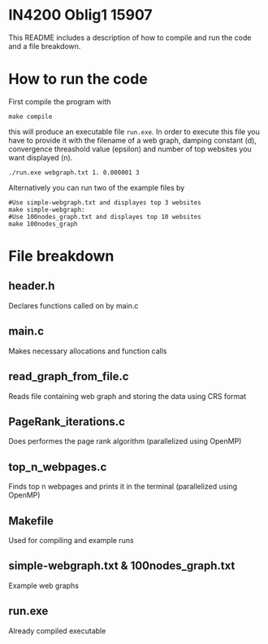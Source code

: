 # IN4200 Oblig1 15907
This README includes a description of how to compile and run the code and a file breakdown.

# How to run the code
 
First compile the program with 
```
make compile
``` 
this will produce an executable file `run.exe`. In order to execute this file you have to provide it with the filename of a web graph, damping constant (d), convergence threashold value (epsilon) and number of top websites you want displayed (n).
```
./run.exe webgraph.txt 1. 0.000001 3
```
Alternatively you can run two of the example files by
```
#Use simple-webgraph.txt and displayes top 3 websites
make simple-webgraph:
#Use 100nodes_graph.txt and displayes top 10 websites
make 100nodes_graph
```

# File breakdown
## header.h
Declares functions called on by main.c

## main.c
Makes necessary allocations and function calls

## read_graph_from_file.c
Reads file containing web graph and storing the data using CRS format

## PageRank_iterations.c
Does performes the page rank algorithm (parallelized using OpenMP)

## top_n_webpages.c
Finds top n webpages and prints it in the terminal (parallelized using OpenMP)

## Makefile
Used for compiling and example runs

## simple-webgraph.txt & 100nodes_graph.txt
Example web graphs

## run.exe
Already compiled executable